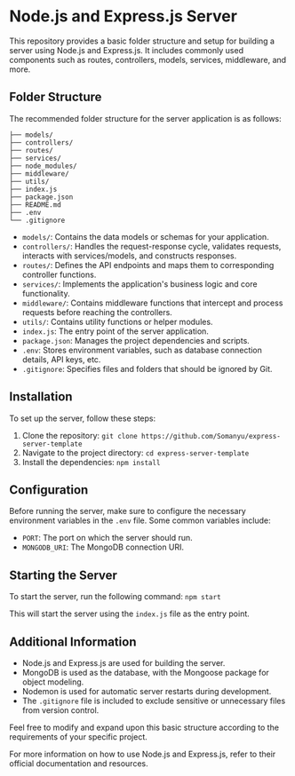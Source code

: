 # Node.js and Express.js Server

This repository provides a basic folder structure and setup for building a server using Node.js and Express.js. It includes commonly used components such as routes, controllers, models, services, middleware, and more.

## Folder Structure

The recommended folder structure for the server application is as follows:
```
├── models/
├── controllers/
├── routes/
├── services/
├── node_modules/
├── middleware/
├── utils/
├── index.js
├── package.json
├── README.md
├── .env
└── .gitignore
```
- `models/`: Contains the data models or schemas for your application.
- `controllers/`: Handles the request-response cycle, validates requests, interacts with services/models, and constructs responses.
- `routes/`: Defines the API endpoints and maps them to corresponding controller functions.
- `services/`: Implements the application's business logic and core functionality.
- `middleware/`: Contains middleware functions that intercept and process requests before reaching the controllers.
- `utils/`: Contains utility functions or helper modules.
- `index.js`: The entry point of the server application.
- `package.json`: Manages the project dependencies and scripts.
- `.env`: Stores environment variables, such as database connection details, API keys, etc.
- `.gitignore`: Specifies files and folders that should be ignored by Git.

## Installation

To set up the server, follow these steps:

1. Clone the repository: `git clone https://github.com/Somanyu/express-server-template`
2. Navigate to the project directory: `cd express-server-template`
3. Install the dependencies: `npm install`

## Configuration

Before running the server, make sure to configure the necessary environment variables in the `.env` file. Some common variables include:

- `PORT`: The port on which the server should run.
- `MONGODB_URI`: The MongoDB connection URI.

## Starting the Server

To start the server, run the following command:
`npm start`


This will start the server using the `index.js` file as the entry point.

## Additional Information

- Node.js and Express.js are used for building the server.
- MongoDB is used as the database, with the Mongoose package for object modeling.
- Nodemon is used for automatic server restarts during development.
- The `.gitignore` file is included to exclude sensitive or unnecessary files from version control.

Feel free to modify and expand upon this basic structure according to the requirements of your specific project.

For more information on how to use Node.js and Express.js, refer to their official documentation and resources.



